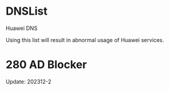 # DNSList

Huawei DNS

Using this list will result in abnormal usage of Huawei services.

# 280 AD Blocker

Update: 202312-2
